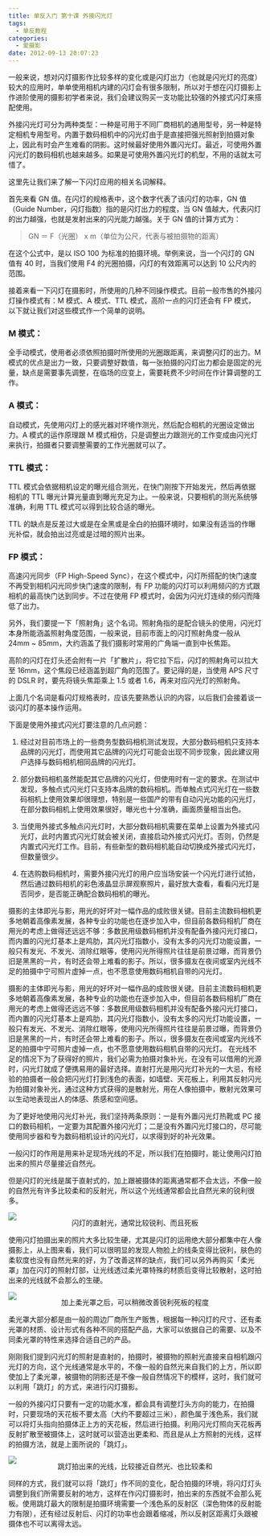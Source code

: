 ```yaml
---
title: 单反入门 第十课 外接闪光灯
tags:
  - 单反教程
categories:
  - 爱摄影
date: 2012-09-13 20:07:23
---
```


一般来说，想对闪灯摄影作比较多样的变化或是闪灯出力（也就是闪光灯的亮度）较大的应用时，单单使用相机内建的闪灯会有很多限制，所以对于想在闪灯摄影上作进阶使用的摄影初学者来说，我们会建议购买一支功能比较强的外接式闪灯来搭配使用。

外接闪光灯可分为两种类型：一种是可用于不同厂商相机的通用型号，另一种是特定相机专用型号。内置于数码相机中的闪光灯由于是直接把强光照射到拍摄对象上，因此有时会产生难看的阴影。这时候最好使用外置闪光灯。最近，可使用外置闪光灯的数码相机也越来越多。如果是可使用外置闪光灯的机型，不用的话就太可惜了。

这里先让我们来了解一下闪灯应用的相关名词解释。

首先来看 GN 值。在闪灯的规格表中，这个数字代表了该闪灯的功率，GN 值（Guide Number，闪灯指数）指的是闪灯出力的程度，当 GN 值越大，代表闪灯的出力越强，也就是发射出来的闪光能力越强。关于 GN 值的计算方式为：

> GN ＝ F（光圈） x m（单位为公尺，代表与被拍摄物的距离）

在这个公式中，是以 ISO 100 为标准的拍摄环境。举例来说，当一个闪灯的 GN 值有 40 时，当我们使用 F4 的光圈拍摄，闪灯的有效距离可以达到 10 公尺内的范围。

<!-- more -->

接着来看一下闪灯在摄影时，所使用的几种不同操作模式。目前一般市售的外接闪灯操作模式有：M 模式、A 模式、TTL 模式，高阶一点的闪灯还会有 FP 模式，以下就让我们对这些模式作一个简单的说明。

### M 模式：

全手动模式，使用者必须依照拍摄时所使用的光圈跟距离，来调整闪灯的出力。M 模式的优点是出力一致，只要调整好数值，每一张拍摄的闪灯出力都会是固定的光量，缺点是需要事先调整，在临场的应变上，需要耗费不少时间在作计算调整的工作。

### A 模式：

自动模式，先使用闪灯上的感光器对环境作测光，然后配合相机的光圈设定做出力。A 模式的运作原理跟 M 模式相仿，只是调整出力跟测光的工作变成由闪光灯来执行，拍摄者只要调整需要的工作光圈就可以了。

### TTL 模式：

TTL 模式会依据相机设定的曝光组合测光，在快门刚按下开始发光，然后再依据相机的 TTL 曝光计算光量直到曝光充足为止。一般来说，只要相机的测光系统够准确，利用 TTL 模式可以得到比较合适的曝光。

TTL 的缺点是反差过大或是在全黑或是全白的拍摄环境时，如果没有适当的作曝光补偿，就会拍出过亮或是过暗的照片出来。

### FP 模式：

高速闪光同步（FP High-Speed Sync），在这个模式中，闪灯所搭配的快门速度不再受到相机闪光同步快门速度的限制，有 FP 功能的闪灯可以利用频闪的方式跟相机的最高快门达到同步。不过在使用 FP 模式时，会因为闪光灯连续的频闪而降低了出力。

另外，我们要提一下「照射角」这个名词。照射角指的是配合镜头的使用，闪光灯本身所能涵盖照射角度范围，一般来说，目前市面上的闪灯照射角度一般从 24mm ~ 85mm，大约涵盖了我们摄影时常用的广角端一直到中长焦距。

高阶的闪灯在灯头还会附有一片「扩散片」，将它拉下后，闪灯的照射角可以拉大至 16mm，这个焦段已经涵盖到超广角的范围了。要记得的是，当使用 APS 尺寸的 DSLR 时，要先将镜头焦距乘上 1.5 或者 1.6，再来对应闪光灯的照射角。

上面几个名词是看闪灯规格表时，应该先要熟悉认识的内容，以后我们会接着谈一谈闪灯的基本操作运用。

下面是使用外接式闪光灯要注意的几点问题：

1.  经过对目前市场上的一些商务型数码相机测试发现，大部分数码相机只支持本品牌的闪光灯，而使用其它品牌的闪光灯可能会出现不同步现象，因此建议用户选择与数码相机相同品牌的闪光灯。

2.  部分数码相机虽然能配其它品牌的闪光灯，但使用时有一定的要求。在测试中发现，多触点式闪光灯只支持本品牌的数码相机。而单触点式闪光灯在一些数码相机上使用效果却很理想，特别是一些国产的带有自动闪光功能的闪光灯，在部分数码相机上使用效果很好，曝光也十分准确，画面质量相当出色。

3.  当使用外接式多触点闪光灯时，大部分数码相机需要在菜单上设置为外接式闪光灯，此时内置式闪光灯就会被关闭，直接启动外接式闪光灯。否则，仍然是内置式闪光灯工作。目前，有些新型的数码相机能自动切换成外接式闪光灯，但数量很少。

4.  在选购数码相机时，需要外接闪光灯的用户应当场安装一个闪光灯进行试拍，然后通过数码相机的彩色液晶显示屏观察照片，最好放大查看，看看闪光灯是否同步，是否能正确配合数码相机的曝光。

摄影的主体即光与影，用光的好坏对一幅作品的成败很关键。目前主流数码相机更多地朝着高像素发展，各种专业的功能也在逐步加入中，但目前各数码相机厂商在用光的考虑上做得还远远不够：多数民用级数码相机并没有配备外接闪光灯接口，而内置的闪光灯基本上是鸡肋，其闪光灯指数小，没有太多的闪光灯功能设置，一般只有发光、不发光、消除红眼等，使用闪光所得照片往往是前景过曝，而背景仍旧是黑黑的一片，有时还会带上难看的影子。所以，很多摄友在夜间或室内光线不足的拍摄中宁可照片虚掉一点，也不愿意使用数码相机自带的闪光灯。

摄影的主体即光与影，用光的好坏对一幅作品的成败很关键。目前主流数码相机更多地朝着高像素发展，各种专业的功能也在逐步加入中，但目前各数码相机厂商在用光的考虑上做得还远远不够：多数民用级数码相机并没有配备外接闪光灯接口，而内置的闪光灯基本上是鸡肋，其闪光灯指数小，没有太多的闪光灯功能设置，一般只有发光、不发光、消除红眼等，使用闪光所得照片往往是前景过曝，而背景仍旧是黑黑的一片，有时还会带上难看的影子。所以，很多摄友在夜间或室内光线不足的拍摄中宁可照片虚掉一点，也不愿意使用数码相机自带的闪光灯。 在光线不足的情况下为了获得好的照片，我们必需为拍摄对象补光，在没有可以借用的光源时，闪光灯就成了便携易用的最好选择。直射打光是用闪光灯补光的一大忌，有经验的拍摄者一般会把闪光灯打到浅色的表面，如墙壁、天花板上，利用其反射闪光为拍摄对象补光，通过这种方式获得的是散射光，用在人像拍摄中，散射光效果可以生动地表现出人的体感、质感和空间感。

为了更好地使用闪光灯补光，我们坚持两条原则：一是有外置闪光灯热靴或 PC 接口的数码相机，一定要为其配置外接闪光灯；二是没有外置闪光灯接口的，尽可能使用同步器和专为数码相机设计的闪光灯，以求得到好的补光效果。

一般闪灯的作用是用来补足现场光线的不足，所以我们在拍摄时，能让使用闪灯拍出来的照片尽量接近自然光。

但是闪灯的光线是属于直射式的，加上跟被摄体的距离通常都不会太远，不像一般的自然光有许多比较柔和的反射光，所以这个光线通常都会比自然光来的锐利很多。

![](/images/SLR_tenth1.jpg)<p align="center" style="line-height: initial; margin-top: -20px;">闪灯的直射光，通常比较锐利、而且死板</p>

使用闪灯拍摄出来的照片大多比较生硬，尤其是闪灯的运用绝大部分都集中在人像摄影上，从上图来看，我们可以很明显的发现人物脸上的线条变得比锐利，肤色的柔软度也没有自然光来的好，为了改善这样的缺点，我们可以另外再购买「柔光罩」加在闪灯的照射灯部，让光线透过柔光罩特殊的材质后变得比较散射，这时拍出来的光线就不会那么的生硬。

![](/images/SLR_tenth2.jpg)<p align="center" style="line-height: initial; margin-top: -20px;">加上柔光罩之后，可以稍微改善锐利死板的程度</p>

柔光罩大部分都是由一般的周边厂商所生产贩售，根据每一种闪灯的尺寸、还有柔光罩的材质、设计形式有各种不同的搭配产品，大家可以依据自己的需要、以及不同柔光罩的特性来选择合适自己的产品。

刚刚我们提到闪光灯的照射是直射的，拍摄时，被摄物的照射光直接来自相机跟闪光灯的方向，这个光线通常是水平的，不像一般的自然光来自我们的上方，所以即使加上了柔光罩，被摄物的阴影还是不像一般自然情况下的模样，这时，我们就可以利用「跳灯」的方式，来进行闪灯摄影。

一般的外接闪灯只要有一定的功能水准，都会具有调整灯头方向的能力，在拍摄时，只要现场的天花板不要太高（大约不要超过三米），颜色属于浅色系，我们就可以将灯头指向拍摄体正上方的天花板，然后进行拍摄。利用闪光灯照向天花板再反射扩散至被摄体上，这时就可以营造出更柔和、而且是从上方照射的光线，这样的拍摄方法，就是上面所说的「跳灯」。

![](/images/SLR_tenth3.jpg)<p align="center" style="line-height: initial; margin-top: -20px;">跳灯拍出来的光线，比较接近自然光、也比较柔和</p>

同样的方式，我们就可以将「跳灯」作不同的变化，配合拍摄的环境，将闪灯灯头调整到我们所需要反射的地方，这样在作闪灯摄影时，拍出来的东西就不会那么死板。使用跳灯最大的限制是拍摄环境需要一个浅色系的反射区（深色物体的反射能力有限），还有经过反射后、闪灯的功率也会跟着缩减，所以反射区距离灯头跟被摄体也不可以离得太远。
<br/>
<br/>

